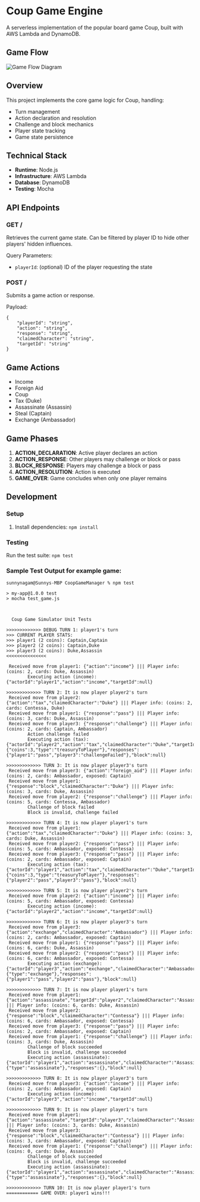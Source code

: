 # Coup Game Engine

A serverless implementation of the popular board game Coup, built with AWS Lambda and DynamoDB.

## Game Flow

![Game Flow Diagram](GameFlowDiagram.svg)

## Overview

This project implements the core game logic for Coup, handling:

- Turn management
- Action declaration and resolution
- Challenge and block mechanics
- Player state tracking
- Game state persistence

## Technical Stack

- **Runtime**: Node.js
- **Infrastructure**: AWS Lambda
- **Database**: DynamoDB
- **Testing**: Mocha

## API Endpoints

### GET /

Retrieves the current game state. Can be filtered by player ID to hide other players' hidden influences.

Query Parameters:

- `playerId`: (optional) ID of the player requesting the state

### POST /

Submits a game action or response.

Payload:

```
{
    "playerId": "string",
    "action": "string",
    "response": "string",
    "claimedCharacter": "string",
    "targetId": "string"
}
```

## Game Actions

- Income
- Foreign Aid
- Coup
- Tax (Duke)
- Assassinate (Assassin)
- Steal (Captain)
- Exchange (Ambassador)

## Game Phases

1. **ACTION_DECLARATION**: Active player declares an action
2. **ACTION_RESPONSE**: Other players may challenge or block or pass
3. **BLOCK_RESPONSE**: Players may challenge a block or pass
4. **ACTION_RESOLUTION**: Action is executed
5. **GAME_OVER**: Game concludes when only one player remains

## Development

### Setup

1. Install dependencies: `npm install`

### Testing

Run the test suite: `npm test`

### Sample Test Output for example game:

```
sunnynagam@Sunnys-MBP CoopGameManager % npm test

> my-app@1.0.0 test
> mocha test_game.js



  Coup Game Simulator Unit Tests

>>>>>>>>>>>>> DEBUG TURN 1: player1's turn
>>> CURRENT PLAYER STATS:
>>> player1 (2 coins): Captain,Captain
>>> player2 (2 coins): Captain,Duke
>>> player3 (2 coins): Duke,Assassin
<<<<<<<<<<<<<<<

 Received move from player1: {"action":"income"} ||| Player info: (coins: 2, cards: Duke, Assassin)
        Executing action (income): {"actorId":"player1","action":"income","targetId":null}

>>>>>>>>>>>>> TURN 2: It is now player player2's turn
 Received move from player2: {"action":"tax","claimedCharacter":"Duke"} ||| Player info: (coins: 2, cards: Contessa, Duke)
 Received move from player1: {"response":"pass"} ||| Player info: (coins: 3, cards: Duke, Assassin)
 Received move from player3: {"response":"challenge"} ||| Player info: (coins: 2, cards: Captain, Ambassador)
        Action challenge failed
        Executing action (tax): {"actorId":"player2","action":"tax","claimedCharacter":"Duke","targetId":null,"coinCost":0,"effect":{"coins":3,"type":"treasuryToPlayer"},"responses":{"player1":"pass","player3":"challengeFailed"},"block":null}

>>>>>>>>>>>>> TURN 3: It is now player player3's turn
 Received move from player3: {"action":"foreign_aid"} ||| Player info: (coins: 2, cards: Ambassador, exposed: Captain)
 Received move from player1: {"response":"block","claimedCharacter":"Duke"} ||| Player info: (coins: 3, cards: Duke, Assassin)
 Received move from player2: {"response":"challenge"} ||| Player info: (coins: 5, cards: Contessa, Ambassador)
        Challenge of block failed
        Block is invalid, challenge failed

>>>>>>>>>>>>> TURN 4: It is now player player1's turn
 Received move from player1: {"action":"tax","claimedCharacter":"Duke"} ||| Player info: (coins: 3, cards: Duke, Assassin)
 Received move from player2: {"response":"pass"} ||| Player info: (coins: 5, cards: Ambassador, exposed: Contessa)
 Received move from player3: {"response":"pass"} ||| Player info: (coins: 2, cards: Ambassador, exposed: Captain)
        Executing action (tax): {"actorId":"player1","action":"tax","claimedCharacter":"Duke","targetId":null,"coinCost":0,"effect":{"coins":3,"type":"treasuryToPlayer"},"responses":{"player2":"pass","player3":"pass"},"block":null}

>>>>>>>>>>>>> TURN 5: It is now player player2's turn
 Received move from player2: {"action":"income"} ||| Player info: (coins: 5, cards: Ambassador, exposed: Contessa)
        Executing action (income): {"actorId":"player2","action":"income","targetId":null}

>>>>>>>>>>>>> TURN 6: It is now player player3's turn
 Received move from player3: {"action":"exchange","claimedCharacter":"Ambassador"} ||| Player info: (coins: 2, cards: Ambassador, exposed: Captain)
 Received move from player1: {"response":"pass"} ||| Player info: (coins: 6, cards: Duke, Assassin)
 Received move from player2: {"response":"pass"} ||| Player info: (coins: 6, cards: Ambassador, exposed: Contessa)
        Executing action (exchange): {"actorId":"player3","action":"exchange","claimedCharacter":"Ambassador","targetId":null,"coinCost":0,"effect":{"type":"exchange"},"responses":{"player1":"pass","player2":"pass"},"block":null}

>>>>>>>>>>>>> TURN 7: It is now player player1's turn
 Received move from player1: {"action":"assassinate","targetId":"player2","claimedCharacter":"Assassin"} ||| Player info: (coins: 6, cards: Duke, Assassin)
 Received move from player2: {"response":"block","claimedCharacter":"Contessa"} ||| Player info: (coins: 6, cards: Ambassador, exposed: Contessa)
 Received move from player3: {"response":"pass"} ||| Player info: (coins: 2, cards: Ambassador, exposed: Captain)
 Received move from player1: {"response":"challenge"} ||| Player info: (coins: 3, cards: Duke, Assassin)
        Challenge of block succeeded
        Block is invalid, challenge succeeded
        Executing action (assassinate): {"actorId":"player1","action":"assassinate","claimedCharacter":"Assassin","targetId":"player2","coinCost":3,"effect":{"type":"assassinate"},"responses":{},"block":null}

>>>>>>>>>>>>> TURN 8: It is now player player3's turn
 Received move from player3: {"action":"income"} ||| Player info: (coins: 2, cards: Ambassador, exposed: Captain)
        Executing action (income): {"actorId":"player3","action":"income","targetId":null}

>>>>>>>>>>>>> TURN 9: It is now player player1's turn
 Received move from player1: {"action":"assassinate","targetId":"player3","claimedCharacter":"Assassin"} ||| Player info: (coins: 3, cards: Duke, Assassin)
 Received move from player3: {"response":"block","claimedCharacter":"Contessa"} ||| Player info: (coins: 3, cards: Ambassador, exposed: Captain)
 Received move from player1: {"response":"challenge"} ||| Player info: (coins: 0, cards: Duke, Assassin)
        Challenge of block succeeded
        Block is invalid, challenge succeeded
        Executing action (assassinate): {"actorId":"player1","action":"assassinate","claimedCharacter":"Assassin","targetId":"player3","coinCost":3,"effect":{"type":"assassinate"},"responses":{},"block":null}

>>>>>>>>>>>>> TURN 10: It is now player player1's turn
============ GAME OVER: player1 wins!!!
```
